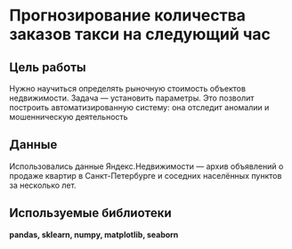# Прогнозирование количества заказов такси на следующий час

## Цель работы

Нужно научиться определять рыночную стоимость объектов недвижимости. Задача — установить параметры. Это позволит построить автоматизированную систему: она отследит аномалии и мошенническую деятельность

## Данные

Использовались данные Яндекс.Недвижимости — архив объявлений о продаже квартир в Санкт-Петербурге и соседних населённых пунктов за несколько лет.

## Используемые библиотеки

**pandas, sklearn, numpy, matplotlib, seaborn**

 
